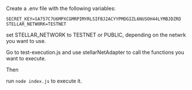 Create a .env file with the following variables:
```
SECRET_KEY=SA757C7U6MPXCGMRPIMYRLSIFBJ2ACYYPMDGIZL6NUSOH44LYMBJDZRD
STELLAR_NETWORK=TESTNET
```

set STELLAR_NETWORK to TESTNET or PUBLIC, depending on the netwrk you want to use.

Go to test-execution.js and use stellarNetAdapter to call the functions you want to execute.

Then

run `node index.js` to execute it.